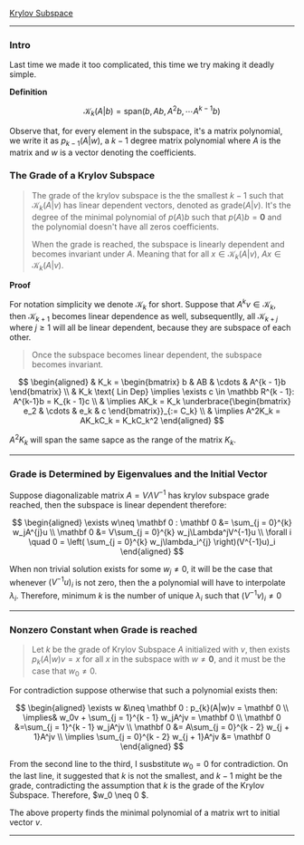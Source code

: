 [Krylov Subspace](Krylov%20Subspace.md)

--- 
### **Intro**

Last time we made it too complicated, this time we try making it deadly simple. 

**Definition**

$$
\mathcal{K}_k(A|b) = \text{span}( b, Ab, A^2b, \cdots A^{k - 1}b)
$$

Observe that, for every element in the subspace, it's a matrix polynomial, we write it as $p_{k-1}(A|w)$, a $k-1$ degree matrix polynomial where $A$ is the matrix and $w$ is a vector denoting the coefficients. 

### **The Grade of a Krylov Subspace**

> The grade of the krylov subspace is the the smallest $k - 1$ such that $\mathcal K_{k}(A|v)$ has linear dependent vectors, denoted as $\text{grade}(A|v)$. It's the degree of the minimal polynomial of $p(A)b$ such that $p(A)b = \mathbf 0$ and the polynomial doesn't have all zeros coefficients. 
>
> When the grade is reached, the subspace is linearly dependent and  becomes invariant under $A$. Meaning that for all $x \in \mathcal K_k(A|v)$, $Ax\in \mathcal K_k(A|v)$. 

**Proof**

For notation simplicity we denote $\mathcal K_k$ for short. Suppose that $A^kv \in \mathcal K_{k}$, then $\mathcal K_{k + 1}$ becomes linear dependence as well, subsequentlly, all $\mathcal K_{k + j}$ where $j\ge 1$ will all be linear dependent, because they are subspace of each other. 

> Once the subspace becomes linear dependent, the subspace becomes invariant. 

$$
\begin{aligned}
    & K_k = \begin{bmatrix}
        b & AB & \cdots & A^{k - 1}b
    \end{bmatrix}
    \\
    & K_k \text{ Lin Dep} \implies \exists c \in \mathbb R^{k - 1}: A^{k-1}b = K_{k - 1}c
    \\
    & \implies 
    AK_k = K_k
        \underbrace{\begin{bmatrix}
            e_2 & \cdots & e_k & c
        \end{bmatrix}}_{:= C_k}
    \\
    & \implies 
    A^2K_k = AK_kC_k = K_kC_k^2
\end{aligned}
$$

$A^2K_k$ will span the same sapce as the range of the matrix $K_k$. 

---
### **Grade is Determined by Eigenvalues and the Initial Vector**

Suppose diagonalizable matrix $A = V\Lambda V^{-1}$ has krylov subspace grade reached, then the subspace is linear dependent therefore: 

$$
\begin{aligned}
    \exists w\neq \mathbf 0 : \mathbf 0 &= \sum_{j = 0}^{k}
    w_jA^{j}u
    \\
    \mathbf 0 &= V\sum_{j = 0}^{k} w_j\Lambda^jV^{-1}u
    \\
    \forall i \quad 0 = \left(
        \sum_{j = 0}^{k} w_j\lambda_i^{j}
    \right)(V^{-1}u)_i
\end{aligned}
$$

When non trivial solution exists for some $w_j \neq 0$, it will be the case that whenever $(V^{-1}u)_i$ is not zero, then the a polynomial will have to interpolate $\lambda_i$. Therefore, minimum $k$ is the number of unique $\lambda_i$ such that $(V^{-1}v)_i\neq 0$


---
### **Nonzero Constant when Grade is reached**

> Let $k$ be the grade of Krylov Subspace $A$ initialized with $v$, then exists $p_{k}(A|w)v = x$ for all $x$ in the subspace  with $w\neq \mathbf 0$, and it must be the case that $w_0\neq 0$.

For contradiction suppose otherwise that such a polynomial exists then: 

$$
\begin{aligned}
    \exists w &\neq \mathbf 0 : p_{k}(A|w)v = \mathbf 0 
    \\
    \implies& w_0v + \sum_{j = 1}^{k - 1} w_jA^jv = \mathbf 0
    \\
    \mathbf 0 &=\sum_{j = 1}^{k - 1} w_jA^jv
    \\
    \mathbf 0 &= A\sum_{j = 0}^{k - 2} w_{j + 1}A^jv
    \\
    \implies \sum_{j = 0}^{k - 2} w_{j + 1}A^jv &= \mathbf 0 
\end{aligned}
$$

From the second line to the third, I susbstitute $w_0 = 0$ for contradiction. On the last line, it suggested that $k$ is not the smallest, and $k - 1$ might be the grade, contradicting the assumption that $k$ is the grade of the Krylov Subspace. Therefore, $w_0 \neq 0 $. 

The above property finds the minimal polynomial of a matrix wrt to initial vector $v$. 


---
